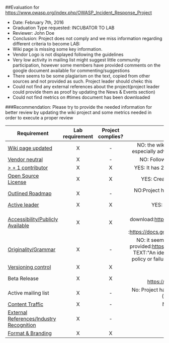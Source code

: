 ##Evaluation for https://www.owasp.org/index.php/OWASP_Incident_Response_Project
* Date: February 7th, 2016
* Graduation Type requested: INCUBATOR TO LAB
* Reviewer: John Doe
* Conclusion:  Project does not comply and we miss information regarding different criteria to become LAB:
 * Wiki page is missing some key information. 
 * Vendor Logo is not displayed following the guidelines
 * Very low activity in mailing list might suggest little community participation, however some members have provided comments on the google document available for commenting/suggestions
 * There seems to be some plagiarism on the text, copied from other sources and not provided as such. Project leader should chekc this
 * Could not find any external references about the project(project leader could provide them as proof by updating the News & Events section)
 * Could not find metrics on #times document has been downloaded
 
###Recommendation: Please try to provide the needed information for better review by updating the wiki project and some metrics needed in order to execute a proper review


| Requirement   |           Lab requirement       |       Project complies?     |     Reason       |
|---------------|:------------------:|:------------------:|:------------------:|
| [Wiki page updated](Wiki-page-updated.md) | X | - | NO: the wiki page is missing multiple items: description, roadmap, introduction and FAQ's. We especially advice to create a better description as it does not seem clear what is the project about|
| [Vendor neutral](vendor_neutral.md)  | X | - | NO: Following the guidelines, logo should be displayed on another tab 'acknowledgements'|
| [> + 1 contributor](contributors.md) |  X | X |YES: It has 2 contributors:Tom Brennan, ProactiveRISK,Jason Jolo, ProactiveRISK, Jordan Lewis |
| [Open Source License](licenses.md) | X | X |YES: Creative Commons Attribution-NonCommercial-ShareAlike (displayed on wiki page)|
| [Outlined Roadmap](outlined_roadmap.md)  | X | - |NO:Project has no Roadmap tab displayed. Advise: As the document has a final release maybe it could highlight any next plans in the future|
| [Active leader](active_leader.md) | X | X | YES: Project leader is promoting project through social media & chapter meetings |
| [Accessibility/Publicly Available](document_criteria.md) | X | X | YES: Document is available through download:https://www.owasp.org/images/9/92/Top10ConsiderationsForIncidentResponse.pdf and also through comment mode :https://docs.google.com/document/d/1TbIwFW_Z1d7jhnQL9vkdBzFtRC1lmHp9JpTXYXyN58A/edit|
| [Originality/Grammar](document_criteria.md) | X | - | NO: it seems there is a small portion of the text that has been copied and not proper reference provided:https://www.herefordshire.gov.uk/media/6454126/informationsecincidentprocedures.pdf TEXT:"An identified occurrence or weakness indicating a possible breach of information security policy or failure of safeguards, or a previously unknown situation which may be security relevant." |
| [Versioning control](https://git-scm.com/book/en/v2/Getting-Started-About-Version-Control)| X | X |YES: Document is release 2.0 |
| Beta Release | X | X | YES: Version 2.0: PDF download link https://www.owasp.org/images/9/92/Top10ConsiderationsForIncidentResponse.pdf|
| Active mailing list | X | - | No: Project has very low mailing activity and participation. Just 2 emails sent by the Project leader (see http://lists.owasp.org/pipermail/owasp_incident_response_project/) |
| [Content Traffic](document_criteria.md) | X | - | NOT FOUND: We dont have the #times document has been downloaded |
| [External References/Industry Recognition](industry_recognition.md) | X | - | NOT FOUND|
| [Format & Branding](document_criteria.md) | X | X | NOT APPLICABLE FOR LAB|


